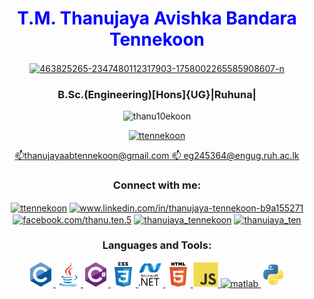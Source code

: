 <h1 align="center" style="color:blue">T.M. Thanujaya Avishka Bandara Tennekoon</h1>
<p align = "center"><a href="https://imgbb.com/"><img align = "center" src="https://i.ibb.co/QdB6VV7/463825265-2347480112317903-1758002265585908607-n.jpg" alt="463825265-2347480112317903-1758002265585908607-n" height = "100px" width = "100px"></a></p>
<h3 align="center">B.Sc.(Engineering)[Hons]{UG}|Ruhuna|</h3>

<p align="center"> <img src="https://komarev.com/ghpvc/?username=thanu10ekoon&label=Profile%20views&color=0e75b6&style=flat" alt="thanu10ekoon" /> </p>

<p align="center"> <a href="https://twitter.com/ttennekoon" target="blank"><img src="https://img.shields.io/twitter/follow/ttennekoon?logo=twitter&style=for-the-badge" alt="ttennekoon" /></a> </p>

<p align = "center">
<a href = "mailto:thanujayaabtennekoon@gmail.com"> 📫thanujayaabtennekoon@gmail.com </a> <a href="mailto:eg245364@engug.ruh.ac.lk">📫 eg245364@engug.ruh.ac.lk</a>
</p>
<h3 align="center">Connect with me:</h3>
<p align="center">
<a href="https://twitter.com/ttennekoon" target="blank"><img align="center" src="https://raw.githubusercontent.com/rahuldkjain/github-profile-readme-generator/master/src/images/icons/Social/twitter.svg" alt="ttennekoon" height="30" width="40" /></a>
<a href="https://linkedin.com/in/www.linkedin.com/in/thanujaya-tennekoon-b9a155271" target="blank"><img align="center" src="https://raw.githubusercontent.com/rahuldkjain/github-profile-readme-generator/master/src/images/icons/Social/linked-in-alt.svg" alt="www.linkedin.com/in/thanujaya-tennekoon-b9a155271" height="30" width="40" /></a>
<a href="https://fb.com/facebook.com/thanu.ten.5" target="blank"><img align="center" src="https://raw.githubusercontent.com/rahuldkjain/github-profile-readme-generator/master/src/images/icons/Social/facebook.svg" alt="facebook.com/thanu.ten.5" height="30" width="40" /></a>
<a href="https://instagram.com/thanujaya_tennekoon" target="blank"><img align="center" src="https://raw.githubusercontent.com/rahuldkjain/github-profile-readme-generator/master/src/images/icons/Social/instagram.svg" alt="thanujaya_tennekoon" height="30" width="40" /></a>
<a href="https://www.hackerrank.com/thanujaya_ten" target="blank"><img align="center" src="https://raw.githubusercontent.com/rahuldkjain/github-profile-readme-generator/master/src/images/icons/Social/hackerrank.svg" alt="thanujaya_ten" height="30" width="40" /></a>
</p>

<h3 align="center">Languages and Tools:</h3>
<p align="center"> 
<a href="https://cs50.harvard.edu/certificates/d0126b33-eb34-4a6d-b909-07b12e59ce73" target="_blank" rel="noreferrer"> 
<img src="https://raw.githubusercontent.com/devicons/devicon/master/icons/c/c-original.svg" alt="c" width="40" height="40"/> </a> 
<a href="https://www.sololearn.com/certificates/CC-KSHV4R7Z" target="_blank" rel="noreferrer"> 
<a href="https://www.sololearn.com/certificates/CC-DRYDJUMJ" target="_blank" rel="noreferrer"> <img src="https://raw.githubusercontent.com/devicons/devicon/master/icons/java/java-original.svg"
<img src="https://raw.githubusercontent.com/devicons/devicon/master/icons/cplusplus/cplusplus-original.svg" alt="cplusplus" width="40" height="40"/> </a> 
<a href="https://www.w3schools.com/cs/" target="_blank" rel="noreferrer"> <img src="https://raw.githubusercontent.com/devicons/devicon/master/icons/csharp/csharp-original.svg" alt="csharp" width="40" height="40"/> </a> <a href="https://www.w3schools.com/css/" target="_blank" rel="noreferrer"> <img src="https://raw.githubusercontent.com/devicons/devicon/master/icons/css3/css3-original-wordmark.svg" alt="css3" width="40" height="40"/> </a> <a href="https://dotnet.microsoft.com/" target="_blank" rel="noreferrer"> <img src="https://raw.githubusercontent.com/devicons/devicon/master/icons/dot-net/dot-net-original-wordmark.svg" alt="dotnet" width="40" height="40"/> </a> <a href="https://www.w3.org/html/" target="_blank" rel="noreferrer"> <img src="https://raw.githubusercontent.com/devicons/devicon/master/icons/html5/html5-original-wordmark.svg" alt="html5" width="40" height="40"/> </a> <a href="https://developer.mozilla.org/en-US/docs/Web/JavaScript" target="_blank" rel="noreferrer"> <img src="https://raw.githubusercontent.com/devicons/devicon/master/icons/javascript/javascript-original.svg" alt="javascript" width="40" height="40"/> </a> <a href="https://matlabacademy.mathworks.com/progress/share/certificate.html?id=a1ede64b-043f-4614-9dfc-0612b3c97a01&" target="" rel="noreferrer"> <img src="https://upload.wikimedia.org/wikipedia/commons/2/21/Matlab_Logo.png" alt="matlab" width="40" height="40"/> </a> 
<a href="https://open.uom.lk/mod/customcert/verify_certificate.php?contextid=4776&code=GP2uvEVwU9&qrcode=1" target="_blank" rel="noreferrer"> <img src="https://raw.githubusercontent.com/devicons/devicon/master/icons/python/python-original.svg" alt="python" width="40" height="40"/> </a> </p>

